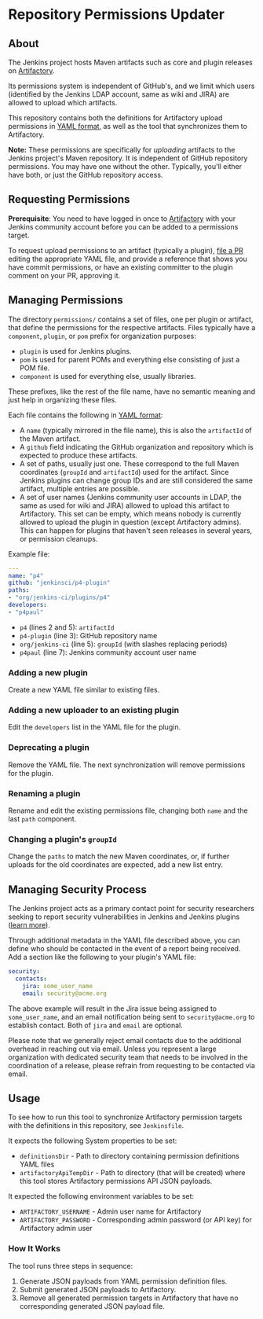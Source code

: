 Repository Permissions Updater
==============================

About
-----

The Jenkins project hosts Maven artifacts such as core and plugin releases on [Artifactory](https://repo.jenkins-ci.org/).

Its permissions system is independent of GitHub's, and we limit which users (identified by the Jenkins LDAP account, same as wiki and JIRA) are allowed to upload which artifacts.

This repository contains both the definitions for Artifactory upload permissions in [YAML format](https://en.wikipedia.org/wiki/YAML), as well as the tool that synchronizes them to Artifactory.

**Note:** These permissions are specifically for _uploading_ artifacts to the Jenkins project's Maven repository. It is independent of GitHub repository permissions. You may have one without the other. Typically, you'll either have both, or just the GitHub repository access.

Requesting Permissions
----------------------

**Prerequisite**: You need to have logged in once to [Artifactory](https://repo.jenkins-ci.org/) with your Jenkins community account before you can be added to a permissions target.

To request upload permissions to an artifact (typically a plugin), [file a PR](https://help.github.com/articles/creating-a-pull-request/) editing the appropriate YAML file, and provide a reference that shows you have commit permissions, or have an existing committer to the plugin comment on your PR, approving it.

Managing Permissions
--------------------

The directory `permissions/` contains a set of files, one per plugin or artifact, that define the permissions for the respective artifacts. Files typically have a `component`, `plugin`, or `pom` prefix for organization purposes:

* `plugin` is used for Jenkins plugins.
* `pom` is used for parent POMs and everything else consisting of just a POM file.
* `component` is used for everything else, usually libraries.

These prefixes, like the rest of the file name, have no semantic meaning and just help in organizing these files. 

Each file contains the following in [YAML format](https://en.wikipedia.org/wiki/YAML):

- A `name` (typically mirrored in the file name), this is also the `artifactId` of the Maven artifact.
- A `github` field indicating the GitHub organization and repository which is expected to produce these artifacts.
- A set of paths, usually just one. These correspond to the full Maven coordinates (`groupId` and `artifactId`) used for the artifact. Since Jenkins plugins can change group IDs and are still considered the same artifact, multiple entries are possible.
- A set of user names (Jenkins community user accounts in LDAP, the same as used for wiki and JIRA) allowed to upload this artifact to Artifactory. This set can be empty, which means nobody is currently allowed to upload the plugin in question (except Artifactory admins). This can happen for plugins that haven't seen releases in several years, or permission cleanups.

Example file:

```yaml
---
name: "p4"
github: "jenkinsci/p4-plugin"
paths:
- "org/jenkins-ci/plugins/p4"
developers:
- "p4paul"
```

* `p4` (lines 2 and 5): `artifactId`
* `p4-plugin` (line 3): GitHub repository name
* `org/jenkins-ci` (line 5): `groupId` (with slashes replacing periods)
* `p4paul` (line 7): Jenkins community account user name

### Adding a new plugin

Create a new YAML file similar to existing files.

### Adding a new uploader to an existing plugin

Edit the `developers` list in the YAML file for the plugin.

### Deprecating a plugin

Remove the YAML file. The next synchronization will remove permissions for the plugin.

### Renaming a plugin

Rename and edit the existing permissions file, changing both `name` and the last `path` component.

### Changing a plugin's `groupId`

Change the `paths` to match the new Maven coordinates, or, if further uploads for the old coordinates are expected, add a new list entry.

Managing Security Process
-------------------------

The Jenkins project acts as a primary contact point for security researchers seeking to report security vulnerabilities in Jenkins and Jenkins plugins ([learn more](https://jenkins.io/security/)).

Through additional metadata in the YAML file described above, you can define who should be contacted in the event of a report being received.
Add a section like the following to your plugin's YAML file:

```yaml
security:
  contacts:
    jira: some_user_name
    email: security@acme.org
```

The above example will result in the Jira issue being assigned to `some_user_name`, and an email notification being sent to `security@acme.org` to establish contact.
Both of `jira` and `email` are optional.

Please note that we generally reject email contacts due to the additional overhead in reaching out via email.
Unless you represent a large organization with dedicated security team that needs to be involved in the coordination of a release, please refrain from requesting to be contacted via email.

Usage
-----

To see how to run this tool to synchronize Artifactory permission targets with the definitions in this repository, see `Jenkinsfile`.

It expects the following System properties to be set:

- `definitionsDir` - Path to directory containing permission definitions YAML files
- `artifactoryApiTempDir` - Path to directory (that will be created) where this tool stores Artifactory permissions API JSON payloads.

It expected the following environment variables to be set:

- `ARTIFACTORY_USERNAME` - Admin user name for Artifactory
- `ARTIFACTORY_PASSWORD` - Corresponding admin password (or API key) for Artifactory admin user

### How It Works

The tool runs three steps in sequence:

1. Generate JSON payloads from YAML permission definition files.
2. Submit generated JSON payloads to Artifactory.
3. Remove all generated permission targets in Artifactory that have no corresponding generated JSON payload file.
